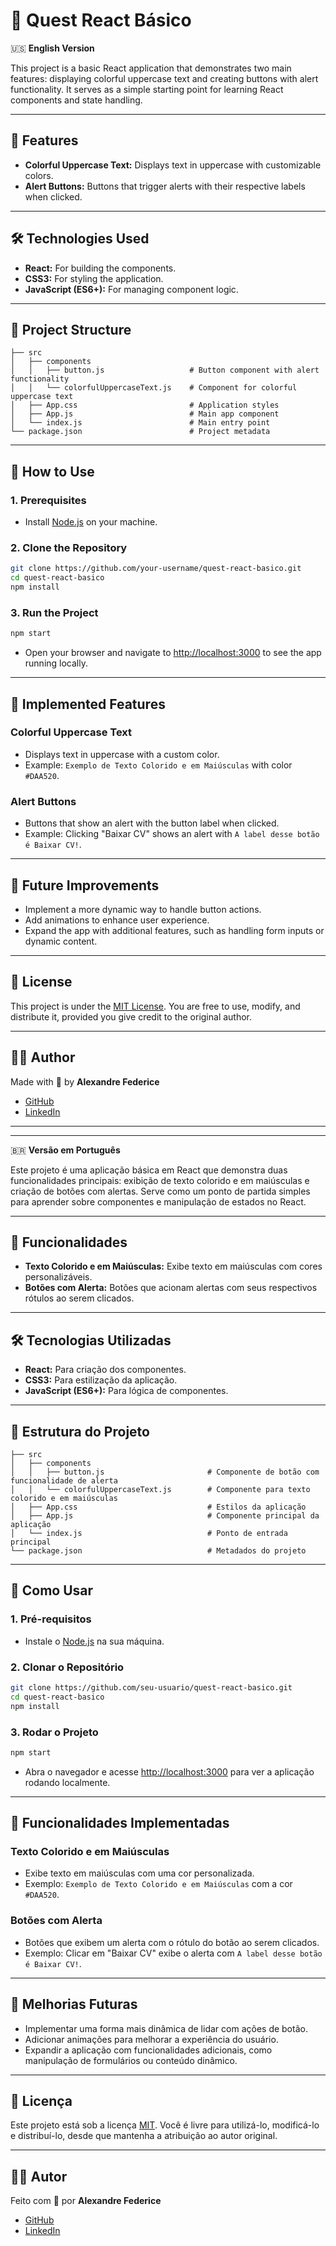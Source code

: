 # 🎨 Quest React Básico

🇺🇸 **English Version**

This project is a basic React application that demonstrates two main features: displaying colorful uppercase text and creating buttons with alert functionality. It serves as a simple starting point for learning React components and state handling.

---

## 🚀 Features

- **Colorful Uppercase Text:** Displays text in uppercase with customizable colors.
- **Alert Buttons:** Buttons that trigger alerts with their respective labels when clicked.

---

## 🛠️ Technologies Used

- **React:** For building the components.
- **CSS3:** For styling the application.
- **JavaScript (ES6+):** For managing component logic.

---

## 📂 Project Structure

```
├── src
│   ├── components
│   │   ├── button.js                   # Button component with alert functionality
│   │   └── colorfulUppercaseText.js    # Component for colorful uppercase text
│   ├── App.css                         # Application styles
│   ├── App.js                          # Main app component
│   └── index.js                        # Main entry point
└── package.json                        # Project metadata
```

---

## 📖 How to Use

### 1. Prerequisites
- Install [Node.js](https://nodejs.org/) on your machine.

### 2. Clone the Repository
```bash
git clone https://github.com/your-username/quest-react-basico.git
cd quest-react-basico
npm install
```

### 3. Run the Project
```bash
npm start
```
- Open your browser and navigate to [http://localhost:3000](http://localhost:3000) to see the app running locally.

---

## 🌟 Implemented Features

### Colorful Uppercase Text
- Displays text in uppercase with a custom color.
- Example: `Exemplo de Texto Colorido e em Maiúsculas` with color `#DAA520`.

### Alert Buttons
- Buttons that show an alert with the button label when clicked.
- Example: Clicking "Baixar CV" shows an alert with `A label desse botão é Baixar CV!`.

---

## 🚧 Future Improvements

- Implement a more dynamic way to handle button actions.
- Add animations to enhance user experience.
- Expand the app with additional features, such as handling form inputs or dynamic content.

---

## 📄 License

This project is under the [MIT License](LICENSE). You are free to use, modify, and distribute it, provided you give credit to the original author.

---

## 🧑‍💻 Author

Made with 🖤 by **Alexandre Federice**
- [GitHub](https://github.com/alexandre-federice)
- [LinkedIn](https://www.linkedin.com/in/pedro-alexandre-federice-soares/)

---
---

🇧🇷 **Versão em Português**

Este projeto é uma aplicação básica em React que demonstra duas funcionalidades principais: exibição de texto colorido e em maiúsculas e criação de botões com alertas. Serve como um ponto de partida simples para aprender sobre componentes e manipulação de estados no React.

---

## 🚀 Funcionalidades

- **Texto Colorido e em Maiúsculas:** Exibe texto em maiúsculas com cores personalizáveis.
- **Botões com Alerta:** Botões que acionam alertas com seus respectivos rótulos ao serem clicados.

---

## 🛠️ Tecnologias Utilizadas

- **React:** Para criação dos componentes.
- **CSS3:** Para estilização da aplicação.
- **JavaScript (ES6+):** Para lógica de componentes.

---

## 📂 Estrutura do Projeto

```
├── src
│   ├── components
│   │   ├── button.js                       # Componente de botão com funcionalidade de alerta
│   │   └── colorfulUppercaseText.js        # Componente para texto colorido e em maiúsculas
│   ├── App.css                             # Estilos da aplicação
│   ├── App.js                              # Componente principal da aplicação
│   └── index.js                            # Ponto de entrada principal
└── package.json                            # Metadados do projeto
```

---

## 📖 Como Usar

### 1. Pré-requisitos
- Instale o [Node.js](https://nodejs.org/) na sua máquina.

### 2. Clonar o Repositório
```bash
git clone https://github.com/seu-usuario/quest-react-basico.git
cd quest-react-basico
npm install
```

### 3. Rodar o Projeto
```bash
npm start
```
- Abra o navegador e acesse [http://localhost:3000](http://localhost:3000) para ver a aplicação rodando localmente.

---

## 🌟 Funcionalidades Implementadas

### Texto Colorido e em Maiúsculas
- Exibe texto em maiúsculas com uma cor personalizada.
- Exemplo: `Exemplo de Texto Colorido e em Maiúsculas` com a cor `#DAA520`.

### Botões com Alerta
- Botões que exibem um alerta com o rótulo do botão ao serem clicados.
- Exemplo: Clicar em "Baixar CV" exibe o alerta com `A label desse botão é Baixar CV!`.

---

## 🚧 Melhorias Futuras

- Implementar uma forma mais dinâmica de lidar com ações de botão.
- Adicionar animações para melhorar a experiência do usuário.
- Expandir a aplicação com funcionalidades adicionais, como manipulação de formulários ou conteúdo dinâmico.

---

## 📄 Licença

Este projeto está sob a licença [MIT](LICENSE). Você é livre para utilizá-lo, modificá-lo e distribuí-lo, desde que mantenha a atribuição ao autor original.

---

## 🧑‍💻 Autor

Feito com 🖤 por **Alexandre Federice**
- [GitHub](https://github.com/alexandre-federice)
- [LinkedIn](https://www.linkedin.com/in/pedro-alexandre-federice-soares/)
```